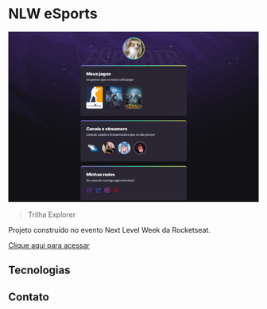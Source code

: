 # NLW eSports

![preview](./.github/preview.png)

> Trilha Explorer

Projeto construído no evento Next Level Week da Rocketseat.

[Clique aqui para acessar](https://github.com/lellyz/prj_NLW_eSports_Explorer)

## Tecnologias

## Contato
